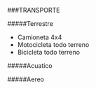 ###TRANSPORTE

#####Terrestre
- Camioneta 4x4
- Motocicleta todo terreno
- Bicicleta todo terreno

#####Acuatico

#####Aereo
